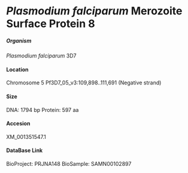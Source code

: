 # *Plasmodium falciparum* Merozoite Surface Protein 8

##### Organism
*Plasmodium falciparum* 3D7

#### Location
Chromosome 5
Pf3D7_05_v3:109,898..111,691 (Negative strand)

#### Size
DNA: 1794 bp
Protein: 597 aa

#### Accesion
XM_001351547.1

#### DataBase Link
BioProject: PRJNA148
BioSample: SAMN00102897

